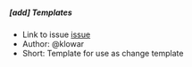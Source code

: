 <!-- 
    Select and replace all in the file for quick note

    add - add, change, remove, fix, deprecate, security
    # - link to issues in your task tracker
    klowar - author of solution (in case you don not youse github – change base url)
    Template for use as change template - One liner, for your solution
 -->


##### [add] Templates
- Link to issue [issue](#)
- Author: @klowar
- Short: Template for use as change template
<!-- - Description: Here you can give more information about solution, if you wanna to -->

